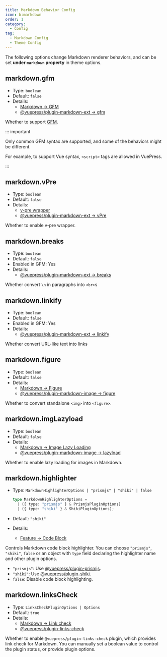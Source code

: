 ```yaml
---
title: Markdown Behavior Config
icon: b:markdown
order: 1
category:
  - Config
tag:
  - Markdown Config
  - Theme Config
---
```


The following options change Markdown renderer behaviors, and can be set **under `markdown` property** in theme options.

<!-- more -->

## markdown.gfm

- Type: `boolean`
- Default: `false`
- Details:
  - [Markdown → GFM](../../guide/markdown/others.md#gfm)
  - [@vuepress/plugin-markdown-ext → gfm][gfm]

Whether to support [GFM](https://github.github.com/gfm/).

::: important

Only common GFM syntax are supported, and some of the behaviors might be different.

For example, to support Vue syntax, `<script>` tags are allowed
in VuePress.

:::

## markdown.vPre

- Type: `boolean`
- Default: `false`
- Details:
  - [v-pre wrapper](../../guide/markdown/others.md#v-pre)
  - [@vuepress/plugin-markdown-ext → vPre][vPre]

Whether to enable v-pre wrapper.

## markdown.breaks

- Type: `boolean`
- Default: `false`
- Enabled in GFM: Yes
- Details:
  - [@vuepress/plugin-markdown-ext → breaks][breaks]

Whether convert `\n` in paragraphs into `<br>`s

## markdown.linkify

- Type: `boolean`
- Default: `false`
- Enabled in GFM: Yes
- Details:
  - [@vuepress/plugin-markdown-ext → linkify][linkify]

Whether convert URL-like text into links

## markdown.figure

- Type: `boolean`
- Default: `false`
- Details:
  - [Markdown → Figure](../../guide/markdown/grammar/image.md#figure)
  - [@vuepress/plugin-markdown-image → figure][figure]

Whether to convert standalone `<img>` into `<figure>`.

## markdown.imgLazyload

- Type: `boolean`
- Default: `false`
- Details:
  - [Markdown → Image Lazy Loading](../../guide/markdown/grammar/image.md#image-lazyload)
  - [@vuepress/plugin-markdown-image → lazyload][lazyload]

Whether to enable lazy loading for images in Markdown.

## markdown.highlighter

- Type: `MarkdownHighlighterOptions | "prismjs" | "shiki" | false`

  ```ts
  type MarkdownHighlighterOptions =
    | ({ type: "prismjs" } & PrismjsPluginOptions)
    | ({ type: "shiki" } & ShikiPluginOptions);
  ```

- Default: `"shiki"`

- Details:
  - [Feature → Code Block](../../guide/markdown/code/fence.md)

Controls Markdown code block highlighter. You can choose `"prismjs"`, `"shiki"`, `false` or an object with `type` field declaring the highlighter name and other plugin options.

- `"prismjs"`: Use [@vuepress/plugin-prismjs][prismjs].
- `"shiki"`: Use [@vuepress/plugin-shiki][shiki].
- `false`: Disable code block highlighting.

## markdown.linksCheck <Badge text="Enabled by default" />

- Type: `LinksCheckPluginOptions | Options`
- Default: `true`
- Details:
  - [Markdown → Link check](../../guide/markdown/others.md#link-check)
  - [@vuepress/plugin-links-check][links-check]

Whether to enable `@vuepress/plugin-links-check` plugin, which provides link check for Markdown. You can manually set a boolean value to control the plugin status, or provide plugin options.

[links-check]: https://ecosystem.vuejs.press/plugins/markdown/links-check.html#options
[breaks]: https://ecosystem.vuejs.press/plugins/markdown/markdown-ext.html#breaks
[linkify]: https://ecosystem.vuejs.press/plugins/markdown/markdown-ext.html#linkify
[gfm]: https://ecosystem.vuejs.press/plugins/markdown/markdown-ext.html#gfm
[figure]: https://ecosystem.vuejs.press/plugins/markdown/markdown-image.html#figure
[lazyload]: https://ecosystem.vuejs.press/plugins/markdown/markdown-image.html#lazyload
[vPre]: https://ecosystem.vuejs.press/plugins/markdown/markdown-ext.html#vPre
[prismjs]: https://ecosystem.vuejs.press/plugins/markdown/prismjs.html
[shiki]: https://ecosystem.vuejs.press/plugins/markdown/shiki.html
